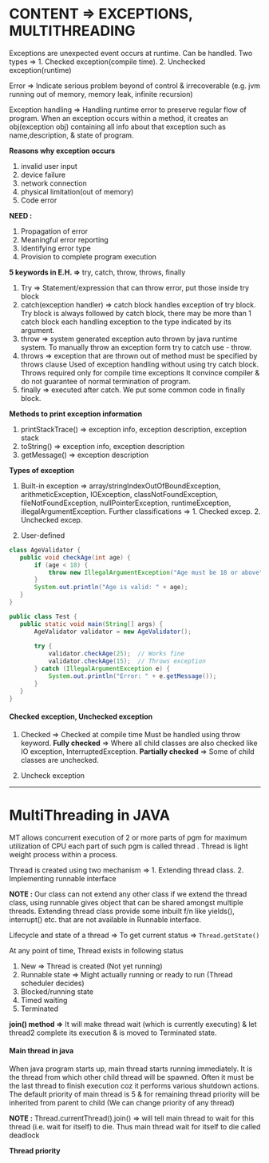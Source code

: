 # CONTENT => EXCEPTIONS, MULTITHREADING  

Exceptions are unexpected event occurs at runtime. Can be handled. Two types => 1. Checked exception(compile time). 2. Unchecked exception(runtime)

Error => Indicate serious problem beyond of control & irrecoverable (e.g. jvm running out of memory, memory leak, infinite recursion) 

Exception handling => Handling runtime error to preserve regular flow of program. When an exception occurs within a method, it creates an obj(exception obj) containing all info about that exception such as name,description, & state of program.

**Reasons why exception occurs**
1. invalid user input
2. device failure
3. network connection
4. physical limitation(out of memory)
5. Code error

**NEED :**
1. Propagation of error
2. Meaningful error reporting
3. Identifying error type
4. Provision to complete program execution

**5 keywords in E.H. =>** try, catch, throw, throws, finally
1. Try => Statement/expression that can throw error, put those inside try block
2. catch(exception handler) => catch block handles exception of try block. Try block is always followed by catch block, there may be more than 1 catch block each handling exception to the type indicated by its argument.
3. throw => system generated exception auto thrown by java runtime system. To manually throw an exception form try to catch use - throw.
4. throws => exception that are thrown out of method must be specified by throws clause Used of exception handling without using try catch block. Throws required only for compile time exceptions It convince compiler & do not guarantee of normal termination of program.
5. finally => executed after catch. We put some common code in finally block.


**Methods to print exception information**
1. printStackTrace() => exception info, exception description, exception stack
2. toString() => exception info, exception description
3. getMessage() => exception description

**Types of exception**

1. Built-in exception => array/stringIndexOutOfBoundException, arithmeticException, IOException, classNotFoundException, fileNotFoundException, nullPointerException, runtimeException, illegalArgumentException. Further classifications => 1. Checked excep. 2. Unchecked excep.

2. User-defined
```java
class AgeValidator {
   public void checkAge(int age) {
       if (age < 18) {
           throw new IllegalArgumentException("Age must be 18 or above");
       }
       System.out.println("Age is valid: " + age);
   }
}

public class Test {
   public static void main(String[] args) {
       AgeValidator validator = new AgeValidator();
       
       try {
           validator.checkAge(25);  // Works fine
           validator.checkAge(15);  // Throws exception
       } catch (IllegalArgumentException e) {
           System.out.println("Error: " + e.getMessage());
       }
   }
}
```

#### Checked exception, Unchecked exception

1. Checked => Checked at compile time Must be handled using throw keyword. **Fully checked** => Where all child classes are also checked like IO exception, InterruptedException. **Partially checked** => Some of child classes are unchecked.

2. Uncheck exception

-----

# MultiThreading in JAVA

MT allows concurrent execution of 2 or more parts of pgm for maximum utilization of CPU each part of such pgm is called thread . Thread is light weight process within a process.

Thread is created using two mechanism => 1. Extending thread class. 2. Implementing runnable interface

**NOTE :** Our class can not extend any other class if we extend the thread class, using runnable gives object that can be shared amongst multiple threads. Extending thread class provide some inbuilt f/n like yields(), interrupt() etc. that are not available in Runnable interface.

Lifecycle and state of a thread => To get current status => `Thread.getState()`

At any point of time, Thread exists in following status
1. New => Thread is created (Not yet running)
2. Runnable state => Might actually running or ready to run (Thread scheduler decides)
3. Blocked/running state
4. Timed waiting
5. Terminated

**join() method =>** It will make thread wait (which is currently executing) & let thread2 complete its execution & is moved to Terminated state.

#### Main thread in java

When java program starts up, main thread starts running immediately. It is the thread from which other child thread will be spawned. Often it must be the last thread to finish execution coz it performs various shutdown actions. The default priority of main thread is 5 & for remaining thread priority will be inherited from parent to child (We can change priority of any thread)

**NOTE :** Thread.currentThread().join() => will tell main thread to wait for this thread (i.e. wait for itself) to die. Thus main thread wait for itself to die called deadlock

**Thread priority**




















